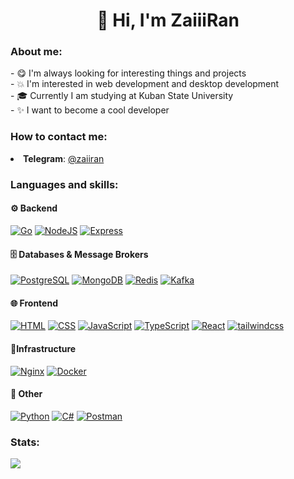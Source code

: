 <h1 align="center">👋 Hi, I'm  ZaiiiRan</h1>

<h3 align="left">About me:</h3>
- 😋 I'm always looking for interesting things and projects
<br>
- 💥 I'm interested in web development and desktop development
<br>
- 🎓 Currently I am studying at Kuban State University
<br>
- ✨ I want to become a cool developer

### How to contact me:
<li><b>Telegram</b>: <a href="https://t.me/zaiiran" target="_blank">@zaiiran</a></li> 

### Languages and skills:
#### ⚙️ Backend
[![Go](https://skillicons.dev/icons?i=go)](https://go.dev/) [![NodeJS](https://skillicons.dev/icons?i=nodejs)](https://nodejs.org) [![Express](https://skillicons.dev/icons?i=express)](https://expressjs.com/)
#### 🗄️ Databases & Message Brokers
[![PostgreSQL](https://skillicons.dev/icons?i=postgres)](https://www.postgresql.org/) [![MongoDB](https://skillicons.dev/icons?i=mongo)](https://www.mongodb.com/) [![Redis](https://skillicons.dev/icons?i=redis)](https://redis.io/docs/latest/) [![Kafka](https://skillicons.dev/icons?i=kafka)](https://kafka.apache.org/)
#### 🌐 Frontend
[![HTML](https://skillicons.dev/icons?i=html)](https://www.w3.org/html/) [![CSS](https://skillicons.dev/icons?i=css)](https://www.w3schools.com/css/) [![JavaScript](https://skillicons.dev/icons?i=js)](https://developer.mozilla.org/en-US/docs/Web/JavaScript) [![TypeScript](https://skillicons.dev/icons?i=ts)](https://www.typescriptlang.org/) [![React](https://skillicons.dev/icons?i=react)](https://react.dev/) [![tailwindcss](https://skillicons.dev/icons?i=tailwind)](https://tailwindcss.com/)
#### 🚀Infrastructure
[![Nginx](https://skillicons.dev/icons?i=nginx)](https://nginx.org/) [![Docker](https://skillicons.dev/icons?i=docker)](https://www.docker.com/)
#### 🧩 Other
[![Python](https://skillicons.dev/icons?i=py)](https://www.python.org/) [![C#](https://skillicons.dev/icons?i=cs)](https://www.w3schools.com/cs/index.php) [![Postman](https://skillicons.dev/icons?i=postman)](https://www.postman.com/)


### Stats:

![](https://github-readme-stats.vercel.app/api/top-langs/?username=ZaiiiRan&theme=default&hide_border=false&include_all_commits=false&count_private=false&layout=compact)

